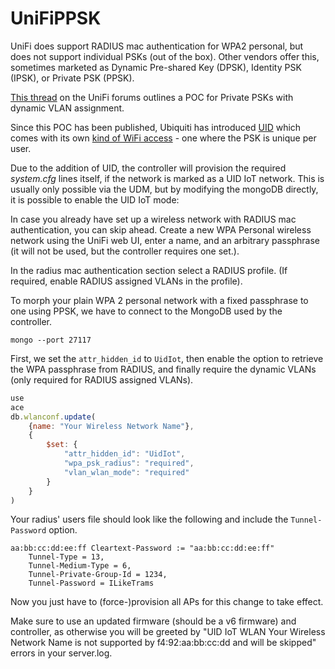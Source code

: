 # UniFiPPSK

UniFi does support RADIUS mac authentication for WPA2 personal,
but does not support individual PSKs (out of the box).
Other vendors offer this,
sometimes marketed as Dynamic Pre-shared Key (DPSK), Identity PSK (IPSK), or Private PSK (PPSK).

[This thread](https://community.ui.com/questions/Proof-of-Concept-Private-PSK-Personal-PSK-PPSK-with-dynamic-VLAN-via-RADIUS-MAC-auth/68f3097a-dcc1-4c31-bb51-ede39e706e30)
on the UniFi forums outlines a POC for Private PSKs with dynamic VLAN assignment.

Since this POC has been published, Ubiquiti has introduced [UID](https://ui.com/uid) which comes with its
own [kind of WiFi access](https://help.ui.com/hc/en-us/articles/4405534998295-UID-Manage-UID-WiFi) - one where the PSK
is unique per user.

Due to the addition of UID,
the controller will provision the required *system.cfg* lines itself,
if the network is marked as a UID IoT network.
This is usually only possible via the UDM, but by modifying the mongoDB directly,
it is possible to enable the UID IoT mode:

In case you already have set up a wireless network with RADIUS mac authentication,
you can skip ahead.
Create a new WPA Personal wireless network using the UniFi web UI, enter a name,
and an arbitrary passphrase (it will not be used, but the controller requires one set.).

In the radius mac authentication section select a RADIUS profile.
(If required, enable RADIUS assigned VLANs in the profile).

To morph your plain WPA 2 personal network with a fixed passphrase to one using PPSK,
we have to connect to the MongoDB used by the controller.

`mongo --port 27117`

First, we set the `attr_hidden_id` to `UidIot`,
then enable the option to retrieve the WPA passphrase from RADIUS,
and finally require the dynamic VLANs (only required for RADIUS assigned VLANs).

```js
use
ace
db.wlanconf.update(
    {name: "Your Wireless Network Name"},
    {
        $set: {
            "attr_hidden_id": "UidIot",
            "wpa_psk_radius": "required",
            "vlan_wlan_mode": "required"
        }
    }
)
```

Your radius' users file should look like the following and include the `Tunnel-Password` option.

```
aa:bb:cc:dd:ee:ff Cleartext-Password := "aa:bb:cc:dd:ee:ff"
    Tunnel-Type = 13,
    Tunnel-Medium-Type = 6,
    Tunnel-Private-Group-Id = 1234,
    Tunnel-Password = ILikeTrams
```

Now you just have to (force-)provision all APs for this change to take effect.

Make sure to use an updated firmware (should be a v6 firmware) and controller,
as otherwise you will be greeted by "UID IoT WLAN Your Wireless Network Name is not supported by f4:92:aa:bb:cc:dd and
will be skipped" errors in your server.log.

